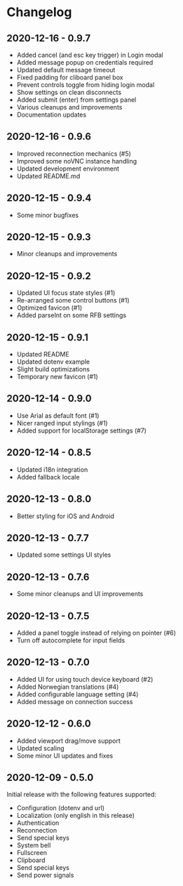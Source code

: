 # Changelog

## 2020-12-16 - 0.9.7

* Added cancel (and esc key trigger) in Login modal
* Added message popup on credentials required
* Updated default message timeout
* Fixed padding for cliboard panel box
* Prevent controls toggle from hiding login modal
* Show settings on clean disconnects
* Added submit (enter) from settings panel
* Various cleanups and improvements
* Documentation updates

## 2020-12-16 - 0.9.6

* Improved reconnection mechanics (#5)
* Improved some noVNC instance handling
* Updated development environment
* Updated README.md

## 2020-12-15 - 0.9.4

* Some minor bugfixes

## 2020-12-15 - 0.9.3

* Minor cleanups and improvements

## 2020-12-15 - 0.9.2

* Updated UI focus state styles (#1)
* Re-arranged some control buttons (#1)
* Optimized favicon (#1)
* Added parseInt on some RFB settings

## 2020-12-15 - 0.9.1

* Updated README
* Updated dotenv example
* Slight build optimizations
* Temporary new favicon (#1)

## 2020-12-14 - 0.9.0

* Use Arial as default font (#1)
* Nicer ranged input stylings (#1)
* Added support for localStorage settings (#7)

## 2020-12-14 - 0.8.5

* Updated i18n integration
* Added fallback locale

## 2020-12-13 - 0.8.0

* Better styling for iOS and Android

## 2020-12-13 - 0.7.7

* Updated some settings UI styles

## 2020-12-13 - 0.7.6

* Some minor cleanups and UI improvements

## 2020-12-13 - 0.7.5

* Added a panel toggle instead of relying on pointer (#6)
* Turn off autocomplete for input fields

## 2020-12-13 - 0.7.0

* Added UI for using touch device keyboard (#2)
* Added Norwegian translations (#4)
* Added configurable language setting (#4)
* Added message on connection success

## 2020-12-12 - 0.6.0

* Added viewport drag/move support
* Updated scaling
* Some minor UI updates and fixes

## 2020-12-09 - 0.5.0

Initial release with the following features supported:

* Configuration (dotenv and url)
* Localization (only english in this release)
* Authentication
* Reconnection
* Send special keys
* System bell
* Fullscreen
* Clipboard
* Send special keys
* Send power signals
